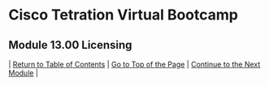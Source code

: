 # Cisco Tetration Virtual Bootcamp
  
## Module 13.00  Licensing



| [Return to Table of Contents](https://tetration.guru/bootcamp/) | [Go to Top of the Page](README.md) | [Continue to the Next Module](../module_14/) |